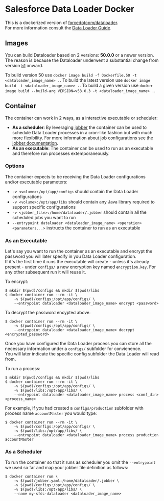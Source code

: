 # Salesforce Data Loader Docker
This is a dockerized version of [forcedotcom/dataloader](https://github.com/forcedotcom/dataloader).\
For more information consult the [Data Loader Guide](https://developer.salesforce.com/docs/atlas.en-us.dataLoader.meta/dataLoader/data_loader.htm).

## Images
You can build Dataloader based on 2 versions: __50.0.0__ or a newer version.\
The reason is because the Dataloader underwent a substantial change from version [51](https://github.com/forcedotcom/dataloader/releases/tag/v51.0.1) onward.

To build version 50 use `docker image build -f Dockerfile.50 -t <dataloader_image_name> .`.
To build the latest version use `docker image build -t <dataloader_image_name> .`.
To build a given version use `docker image build --build-arg VERSION=v53.0.3 -t <dataloader_image_name> .`.

## Container
The container can work in 2 ways, as a interactive executable or scheduler:

* __As a scheduler__: By leveraging [jobber](https://dshearer.github.io/jobber/) the container can be used to schedule Data Loader processes in a cron-like fashion but with much more flexibility. For more information about job configurations see the [jobber documentation](https://dshearer.github.io/jobber/doc/v1.4/).
* __As an executable__: The container can be used to run as an executable and therefore run processes extemporaneously.

### Options
The container expects to be receiving the Data Loader configurations and/or executable parameters:

* `-v <volume>:/opt/app/configs` should contain the Data Loader configurations
* `-v <volume>:/opt/app/libs` should contain any Java library required to support specific configurations
* `-v <jobber_file>:/home/dataloader/.jobber` should contain all the scheduled jobs you want to run
* `--entrypoint dataloader <dataloader_image_name> <operation> <parameters...>` instructs the container to run as an executable

### As an Executable
Let's say you want to run the container as an executable and encrypt the password you will later specify in you Data Loader configuration.\
If it's the first time it runs the executable will create - unless it's already present - under `configs/` a new encryption key named `encryption.key`. For any other subsequent run it will reuse it.

To encrypt:
```
$ mkdir $(pwd)/configs && mkdir $(pwd)/libs
$ docker container run --rm -it \
    -v $(pwd)/configs:/opt/app/configs/ \
    --entrypoint dataloader <dataloader_image_name> encrypt <password>
```
To decrypt the password encypted above:
```
$ docker container run --rm -it \
    -v $(pwd)/configs:/opt/app/configs/ \
    --entrypoint dataloader <dataloader_image_name> decrypt <encrypted_password>
```

Once you have configured the Data Loader process you can store all the necessary information under a `configs/` subfolder for convienence.\
You will later indicate the specific config subfolder the Data Loader will read from.

To run a process:
```
$ mkdir $(pwd)/configs && mkdir $(pwd)/libs
$ docker container run --rm -it \
    -v $(pwd)/configs:/opt/app/configs/ \
    -v $(pwd)/libs:/opt/app/libs/ \
    --entrypoint dataloader <dataloader_image_name> process <conf_dir> <process_name>
```
For example, if you had created a `configs/production` subfolder with process name `accountMaster` you would type:
```
$ docker container run --rm -it \
    -v $(pwd)/configs:/opt/app/configs/ \
    -v $(pwd)/libs:/opt/app/libs/ \
    --entrypoint dataloader <dataloader_image_name> process production accountMaster
```

### As a Scheduler
To run the container so that it runs as scheduler you omit the `--entrypoint` we used so far and map your jobber file definition as follows:
```
$ docker container run \
    -v $(pwd)/jobber.yaml:/home/dataloader/.jobber \
    -v $(pwd)/configs:/opt/app/configs/ \
    -v $(pwd)/libs:/opt/app/libs/ \
    --name my-sfdc-dataloader <dataloader_image_name>
```
